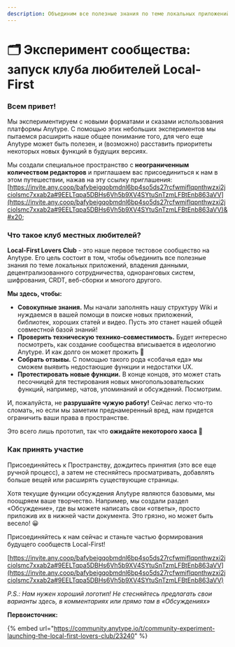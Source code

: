 ```yaml
---
description: Объединим все полезные знания по теме локальных приложений
---
```


# 🗂️ Эксперимент сообщества: запуск клуба любителей Local-First

### Всем привет!

Мы экспериментируем с новыми форматами и сказами использования платформы Anytype. С помощью этих небольших экспериментов мы пытаемся расширить наше общее понимание того, для чего еще Anytype может быть полезен, и (возможно) расставить приоритеты некоторых новых функций в будущих версиях.

Мы создали специальное пространство с **неограниченным количеством редакторов** и приглашаем вас присоединиться к нам в этом путешествии, нажав на эту ссылку приглашения:[https://invite.any.coop/bafybeigqobmdnl6bp4so5ds27rcfwmiflqpnthwzxi2jciolsmc7xxab2a#9EELTqpa5DBHs6Vh5b9XV4SYtuSnTzmLFBtEnb863aVV](https://invite.any.coop/bafybeigqobmdnl6bp4so5ds27rcfwmiflqpnthwzxi2jciolsmc7xxab2a#9EELTqpa5DBHs6Vh5b9XV4SYtuSnTzmLFBtEnb863aVV)&#x20;

### **Что такое клуб местных любителей?**

**Local-First Lovers Club** - это наше первое тестовое сообщество на Anytype. Его цель состоит в том, чтобы объединить все полезные знания по теме локальных приложений, владения данными, децентрализованного сотрудничества, одноранговых систем, шифрования, CRDT, веб-сборки и многого другого.

**Мы здесь, чтобы:**

* **Совокупные знания.** Мы начали заполнять нашу структуру Wiki и нуждаемся в вашей помощи в поиске новых приложений, библиотек, хороших статей и видео. Пусть это станет нашей общей совместной базой знаний!
* **Проверить техническую технико-совместимость.** Будет интересно посмотреть, как создание сообщества вписывается в идеологию Anytype. И как долго он может прожить 🙂
* **Собрать отзывы.** С помощью такого рода «собачья еда» мы сможем выявить недостающие функции и недостатки UX.
* **Протестировать новые функции.** В конце концов, это может стать песочницей для тестирования новых многопользовательских функций, например, чатов, упоминаний и обсуждений. Посмотрим.

И, пожалуйста, не **разрушайте чужую работу!** Сейчас легко что-то сломать, но если мы заметим преднамеренный вред, нам придется ограничить ваши права в пространстве.

Это всего лишь прототип, так что **ожидайте некоторого хаоса** 🙂

### **Как принять участие**

Присоединяйтесь к Пространству, дождитесь принятия (это все еще ручной процесс), а затем не стесняйтесь просматривать, добавлять больше вещей или расширять существующие страницы.

Хотя текущие функции обсуждения Anytype являются базовыми, мы поощряем ваше творчество. Например, мы создали раздел «Обсуждение», где вы можете написать свои «ответы», просто приложив их в нижней части документа. Это грязно, но может быть весело! 😀

Присоединяйтесь к нам сейчас и станьте частью формирования будущего сообществ Local-First!

[https://invite.any.coop/bafybeigqobmdnl6bp4so5ds27rcfwmiflqpnthwzxi2jciolsmc7xxab2a#9EELTqpa5DBHs6Vh5b9XV4SYtuSnTzmLFBtEnb863aVV](https://invite.any.coop/bafybeigqobmdnl6bp4so5ds27rcfwmiflqpnthwzxi2jciolsmc7xxab2a#9EELTqpa5DBHs6Vh5b9XV4SYtuSnTzmLFBtEnb863aVV)

_P.S.: Нам нужен хороший логотип! Не стесняйтесь предлагать свои варианты здесь, в комментариях или прямо там в «Обсуждениях»_

**Первоисточник:**

{% embed url="https://community.anytype.io/t/community-experiment-launching-the-local-first-lovers-club/23240" %}
